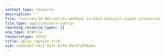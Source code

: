 ```yaml
---
content_type: resource
description: ''
file: /courses/18-065-matrix-methods-in-data-analysis-signal-processing-and-machine-learning-spring-2018/cd3d1abff4115a7cbff4d9c2fafb6a5a_p-bXJIa7QVI.vtt
file_type: application/x-subrip
learning_resource_types: []
ocw_type: OCWFile
resourcetype: Other
title: 3play caption file
uid: cd3d1abf-f411-5a7c-bff4-d9c2fafb6a5a
---
```

